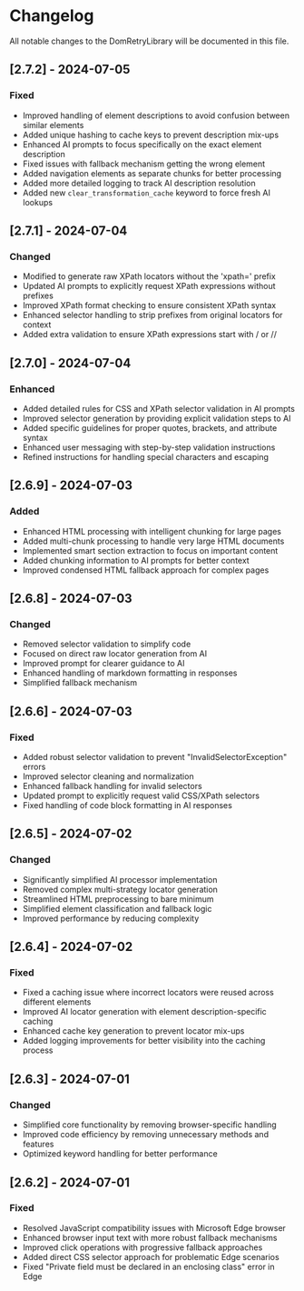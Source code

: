 # Changelog

All notable changes to the DomRetryLibrary will be documented in this file.

## [2.7.2] - 2024-07-05

### Fixed
- Improved handling of element descriptions to avoid confusion between similar elements
- Added unique hashing to cache keys to prevent description mix-ups
- Enhanced AI prompts to focus specifically on the exact element description
- Fixed issues with fallback mechanism getting the wrong element
- Added navigation elements as separate chunks for better processing
- Added more detailed logging to track AI description resolution
- Added new `clear_transformation_cache` keyword to force fresh AI lookups

## [2.7.1] - 2024-07-04

### Changed
- Modified to generate raw XPath locators without the 'xpath=' prefix
- Updated AI prompts to explicitly request XPath expressions without prefixes
- Improved XPath format checking to ensure consistent XPath syntax
- Enhanced selector handling to strip prefixes from original locators for context
- Added extra validation to ensure XPath expressions start with / or //

## [2.7.0] - 2024-07-04

### Enhanced
- Added detailed rules for CSS and XPath selector validation in AI prompts
- Improved selector generation by providing explicit validation steps to AI
- Added specific guidelines for proper quotes, brackets, and attribute syntax
- Enhanced user messaging with step-by-step validation instructions
- Refined instructions for handling special characters and escaping

## [2.6.9] - 2024-07-03

### Added
- Enhanced HTML processing with intelligent chunking for large pages
- Added multi-chunk processing to handle very large HTML documents
- Implemented smart section extraction to focus on important content
- Added chunking information to AI prompts for better context
- Improved condensed HTML fallback approach for complex pages

## [2.6.8] - 2024-07-03

### Changed
- Removed selector validation to simplify code
- Focused on direct raw locator generation from AI
- Improved prompt for clearer guidance to AI
- Enhanced handling of markdown formatting in responses
- Simplified fallback mechanism

## [2.6.6] - 2024-07-03

### Fixed
- Added robust selector validation to prevent "InvalidSelectorException" errors
- Improved selector cleaning and normalization
- Enhanced fallback handling for invalid selectors
- Updated prompt to explicitly request valid CSS/XPath selectors
- Fixed handling of code block formatting in AI responses

## [2.6.5] - 2024-07-02

### Changed
- Significantly simplified AI processor implementation
- Removed complex multi-strategy locator generation
- Streamlined HTML preprocessing to bare minimum
- Simplified element classification and fallback logic
- Improved performance by reducing complexity

## [2.6.4] - 2024-07-02

### Fixed
- Fixed a caching issue where incorrect locators were reused across different elements
- Improved AI locator generation with element description-specific caching
- Enhanced cache key generation to prevent locator mix-ups
- Added logging improvements for better visibility into the caching process

## [2.6.3] - 2024-07-01

### Changed
- Simplified core functionality by removing browser-specific handling
- Improved code efficiency by removing unnecessary methods and features
- Optimized keyword handling for better performance

## [2.6.2] - 2024-07-01

### Fixed
- Resolved JavaScript compatibility issues with Microsoft Edge browser
- Enhanced browser input text with more robust fallback mechanisms
- Improved click operations with progressive fallback approaches
- Added direct CSS selector approach for problematic Edge scenarios
- Fixed "Private field must be declared in an enclosing class" error in Edge 